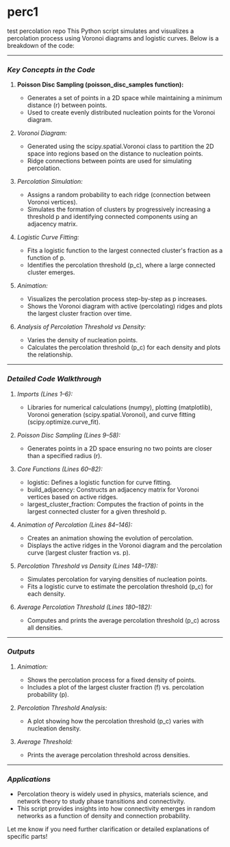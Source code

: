 # perc1
 test percolation repo
This Python script simulates and visualizes a percolation process using Voronoi diagrams and logistic curves. Below is a breakdown of the code:

---

### *Key Concepts in the Code*
1. **Poisson Disc Sampling (poisson_disc_samples function):**
   - Generates a set of points in a 2D space while maintaining a minimum distance (r) between points.
   - Used to create evenly distributed nucleation points for the Voronoi diagram.

2. *Voronoi Diagram:*
   - Generated using the scipy.spatial.Voronoi class to partition the 2D space into regions based on the distance to nucleation points.
   - Ridge connections between points are used for simulating percolation.

3. *Percolation Simulation:*
   - Assigns a random probability to each ridge (connection between Voronoi vertices).
   - Simulates the formation of clusters by progressively increasing a threshold p and identifying connected components using an adjacency matrix.

4. *Logistic Curve Fitting:*
   - Fits a logistic function to the largest connected cluster's fraction as a function of p.
   - Identifies the percolation threshold (p_c), where a large connected cluster emerges.

5. *Animation:*
   - Visualizes the percolation process step-by-step as p increases.
   - Shows the Voronoi diagram with active (percolating) ridges and plots the largest cluster fraction over time.

6. *Analysis of Percolation Threshold vs Density:*
   - Varies the density of nucleation points.
   - Calculates the percolation threshold (p_c) for each density and plots the relationship.

---

### *Detailed Code Walkthrough*
1. *Imports (Lines 1–6):*
   - Libraries for numerical calculations (numpy), plotting (matplotlib), Voronoi generation (scipy.spatial.Voronoi), and curve fitting (scipy.optimize.curve_fit).

2. *Poisson Disc Sampling (Lines 9–58):*
   - Generates points in a 2D space ensuring no two points are closer than a specified radius (r).

3. *Core Functions (Lines 60–82):*
   - logistic: Defines a logistic function for curve fitting.
   - build_adjacency: Constructs an adjacency matrix for Voronoi vertices based on active ridges.
   - largest_cluster_fraction: Computes the fraction of points in the largest connected cluster for a given threshold p.

4. *Animation of Percolation (Lines 84–146):*
   - Creates an animation showing the evolution of percolation.
   - Displays the active ridges in the Voronoi diagram and the percolation curve (largest cluster fraction vs. p).

5. *Percolation Threshold vs Density (Lines 148–178):*
   - Simulates percolation for varying densities of nucleation points.
   - Fits a logistic curve to estimate the percolation threshold (p_c) for each density.

6. *Average Percolation Threshold (Lines 180–182):*
   - Computes and prints the average percolation threshold (p_c) across all densities.

---

### *Outputs*
1. *Animation:*
   - Shows the percolation process for a fixed density of points.
   - Includes a plot of the largest cluster fraction (f) vs. percolation probability (p).

2. *Percolation Threshold Analysis:*
   - A plot showing how the percolation threshold (p_c) varies with nucleation density.

3. *Average Threshold:*
   - Prints the average percolation threshold across densities.

---

### *Applications*
- Percolation theory is widely used in physics, materials science, and network theory to study phase transitions and connectivity.
- This script provides insights into how connectivity emerges in random networks as a function of density and connection probability.

Let me know if you need further clarification or detailed explanations of specific parts!
